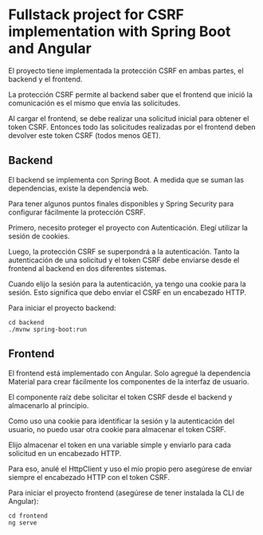 # Fullstack project for CSRF implementation with Spring Boot and Angular

El proyecto tiene implementada la protección CSRF en ambas partes, el backend y el frontend.

La protección CSRF permite al backend saber que el frontend que inició la comunicación es el mismo que envía las solicitudes.

Al cargar el frontend, se debe realizar una solicitud inicial para obtener el token CSRF. Entonces todo las solicitudes realizadas por el frontend deben devolver este token CSRF (todos menos GET).

## Backend

El backend se implementa con Spring Boot. A medida que se suman las dependencias, existe la dependencia web.

Para tener algunos puntos finales disponibles y Spring Security para configurar fácilmente la protección CSRF.

Primero, necesito proteger el proyecto con Autenticación. Elegí utilizar la sesión de cookies. 

Luego, la protección CSRF se superpondrá a la autenticación. Tanto la autenticación de una solicitud y el token CSRF debe enviarse desde el frontend al backend en dos diferentes sistemas. 

Cuando elijo la sesión para la autenticación, ya tengo una cookie para la sesión. Esto significa que debo enviar el CSRF en un encabezado HTTP.

Para iniciar el proyecto backend:

```
cd backend
./mvnw spring-boot:run
```

## Frontend

El frontend está implementado con Angular. Solo agregué la dependencia Material para crear fácilmente los componentes de la interfaz de usuario.

El componente raíz debe solicitar el token CSRF desde el backend y almacenarlo al principio.

Como uso una cookie para identificar la sesión y la autenticación del usuario, no puedo usar otra cookie para almacenar el token CSRF. 

Elijo almacenar el token en una variable simple y enviarlo para cada solicitud en un encabezado HTTP. 

Para eso, anulé el HttpClient y uso el mío propio pero asegúrese de enviar siempre el encabezado HTTP con el token CSRF.

Para iniciar el proyecto frontend (asegúrese de tener instalada la CLI de Angular):

```
cd frontend
ng serve
```

